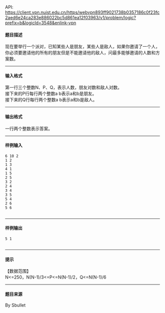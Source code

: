 API: https://client.vpn.nuist.edu.cn/https/webvpn893ff9021738b0357186c0f23fc2aed6e24ca283e886022bc5d861ea12f03963/v1/problem/logic?prefix=b&logicId=3548&enlink-vpn

#### 题目描述

现在要举行一个派对，已知某些人是朋友，某些人是敌人，如果你邀请了一个人，你必须要邀请他的所有的朋友但是不能邀请他的敌人，问最多能够邀请的人数和方案数。

---

#### 输入格式

第一行三个整数N、P、Q，表示人数，朋友对数和敌人对数。  
接下来的P行每行两个整数a b表示a和b是朋友。  
接下来的Q行每行两个整数a b表示a和b是敌人。

---

#### 输出格式

  
一行两个整数表示答案。

---

#### 样例输入
```
6 10 2
1 2
1 3
4 1
1 5
2 5
3 2
2 4
3 4
3 5
5 4
2 6
5 6


```

---

#### 样例输出
```
5 1


```

---

#### 提示

【数据范围】  
N<=250，N(N-1)/3<=P<=N(N-1)/2，Q<=N(N-1)/6  

---

#### 题目来源

By Sbullet